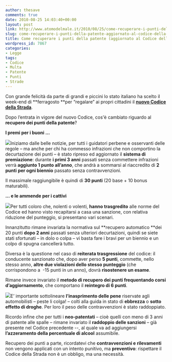 ```yaml
---
author: thesave
comments: true
date: 2010-08-25 14:03:40+00:00
layout: post
link: http://www.atomodelmale.it/2010/08/25/come-recuperare-i-punti-della-patente-aggiornato-al-codice-della-strada-2010/
slug: come-recuperare-i-punti-della-patente-aggiornato-al-codice-della-strada-2010
title: Come recuperare i punti della patente (aggiornato al Codice della Strada 2010)
wordpress_id: 7867
categories:
- Legge
tags:
- Codice
- Multa
- Patente
- Punti
- Strade
---
```


Con grande felicità da parte di grandi e piccini lo stato italiano ha scelto il week-end di **ferragosto **per “regalare” ai propri cittadini il **[nuovo Codice della Strada](http://www.atomodelmale.it/2010/05/09/nuovo-codice-della-strada-2010-ecco-le-principali-novita-dalla-patente-a-ore-alla-multa-a-rate/)**.

Dopo l’entrata in vigore del nuovo Codice, cos'è cambiato riguardo al **recupero dei punti della patente**?

**I premi per i buoni …**

![](http://www.atomodelmale.it/wp-content/uploads/2010/08/1up.jpg)Iniziamo dalle belle notizie, per tutti i guidatori perbene e osservanti delle regole – ma anche per chi ha commesso infrazioni che non comportino la decurtazione dei punti – è stato ripreso ed aggiornato il **sistema di premiazione**: durante **i primi 3 anni** passati senza commettere infrazioni verrà **aggiunto 1 punto all’anno**, che andrà a sommarsi al riaccredito di **2 punti** **per ogni biennio** passato senza contravvenzioni.

Il massimale raggiungibile è quindi di **30 punti** (20 base + 10 bonus maturabili).<!-- more -->

**… e le ammende per i cattivi**

![](http://www.atomodelmale.it/wp-content/uploads/2010/08/Velox-300x227.jpg)Per tutti coloro che, nolenti o volenti, **hanno trasgredito** alle norme del Codice ed hanno visto recapitarsi a casa una sanzione, con relativa riduzione del punteggio, si presentano vari scenari.

Innanzitutto rimane invariata la normativa sul **recupero automatico **dei 20 punti **dopo 2 anni** passati senza ulteriori decurtazioni, quindi se siete stati sfortunati – in dolo o colpa – vi basta fare i bravi per un biennio e un colpo di spugna cancellerà tutto.

Diversa è la questione nel caso di **reiterata trasgressione** del codice: il conducente sanzionato che, dopo aver perso **5 punti**, commette, nello stesso anno, **altre due violazioni dello stesso punteggio** (che corrispondono a  -15 punti in un anno), dovrà **risostenere un esame**.

Rimane invece invariato il **metodo di recupero dei punti frequentando corsi d’aggiornamento**, che comportano il **reintegro di 6 punti**.

![](http://www.atomodelmale.it/wp-content/uploads/2010/08/no-alcohol-300x300.jpg)E’ importante sottolineare **l’inasprimento delle pene** riservate agli automobilisti – peste li colga! – colti alla guida in stato di **ebbrezza** o **sotto effetto di droghe**. Per loro il peso delle contravvenzioni è stato raddoppiato.

Ricordo infine che per tutti i **neo-patentati** – cioè quelli con meno di 3 anni di patente alle spalle – rimane invariato il **raddoppio delle sanzioni** – già presente nel Codice precedente --, al quale va ad aggiungersi **l’azzeramento della percentuale di alcool** assumibile.

Recupero dei punti a parte, ricordatevi che **contravvenzioni e rilevamenti** non vengono applicati con un intento punitivo, ma **preventivo**: rispettare il Codice della Strada non è un obbligo, ma una necessità.
